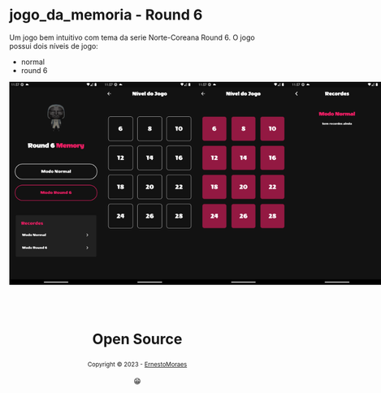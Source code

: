 # jogo_da_memoria - Round 6

Um jogo bem intuitivo com tema da serie Norte-Coreana Round 6.
O jogo possui dois níveis de jogo: 
 - normal
 - round 6

 <div style="display: flex;">
 <img src="https://github.com/ErnestoMoraes/Round6_Memory/blob/main/images/readme/home.png" alt="Alt Text" height=400>
 <img src="https://github.com/ErnestoMoraes/Round6_Memory/blob/main/images/readme/nivel_normal.png" alt="Alt Text" height=400>
 <img src="https://github.com/ErnestoMoraes/Round6_Memory/blob/main/images/readme/nivel_round6.png" alt="Alt Text" height=400>
 <img src="https://github.com/ErnestoMoraes/Round6_Memory/blob/main/images/readme/recordes_normal.png" alt="Alt Text" height=400>
 <img src="https://github.com/ErnestoMoraes/Round6_Memory/blob/main/images/readme/recordes_round6.png" alt="Alt Text" height=400>
 <img src="https://github.com/ErnestoMoraes/Round6_Memory/blob/main/images/readme/cards_round6.png" alt="Alt Text" height=400>
 <img src="https://github.com/ErnestoMoraes/Round6_Memory/blob/main/images/readme/game.png" alt="Alt Text" height=400>
 <img src="https://github.com/ErnestoMoraes/Round6_Memory/blob/main/images/readme/game_normal.png" alt="Alt Text" height=400>
 <img src="https://github.com/ErnestoMoraes/Round6_Memory/blob/main/images/readme/eliminado.png" alt="Alt Text" height=400>
 <img src="https://github.com/ErnestoMoraes/Round6_Memory/blob/main/images/readme/aprovado.png" alt="Alt Text" height=400>
</div>


<div align="center">
  <br/>
  <br/>
  <br/>
    <div>
      <h1>Open Source</h1>
      <sub>Copyright © 2023 - <a href="https://github.com/ErnestoMoraes">ErnestoMoraes</sub></a>
    </div>
    <br/>
    😁
</div>
